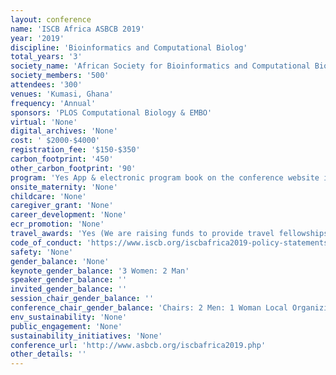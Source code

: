 ```yaml
---
layout: conference 
name: 'ISCB Africa ASBCB 2019'
year: '2019'
discipline: 'Bioinformatics and Computational Biolog'
total_years: '3'
society_name: 'African Society for Bioinformatics and Computational Biolog'
society_members: '500'
attendees: '300'
venues: 'Kumasi, Ghana'
frequency: 'Annual'
sponsors: 'PLOS Computational Biology & EMBO'
virtual: 'None'
digital_archives: 'None'
cost: ' $2000-$4000'
registration_fee: '$150-$350'
carbon_footprint: '450'
other_carbon_footprint: '90'
program: 'Yes App & electronic program book on the conference website is available'
onsite_maternity: 'None'
childcare: 'None'
caregiver_grant: 'None'
career_development: 'None'
ecr_promotion: 'None'
travel_awards: 'Yes (We are raising funds to provide travel fellowships for African students to attend the ISCB Africa ASBCB 2019 Conference on Bioinformatics. The Aim is to bring African students together to introduce them to a variety of research projects in computational biology, increase their awareness of the broad range of opportunities that exist in the field, and introduce them to some of the people leading this research internationally. The conference provides a great opportunity for students as it is preceded by bioinformatics workshops. Funding will support the registration, travel and accommodation of students. It will not cover visa fees, meals or subsistence.) '
code_of_conduct: 'https://www.iscb.org/iscbafrica2019-policy-statements/iscbafrica2019-safe-space-code-conduct'
safety: 'None'
gender_balance: 'None'
keynote_gender_balance: '3 Women: 2 Man'
speaker_gender_balance: ''
invited_gender_balance: ''
session_chair_gender_balance: ''
conference_chair_gender_balance: 'Chairs: 2 Men: 1 Woman Local Organizing Committee: 4 Men  Local Steering Committee: 3 Women: 6 Men'
env_sustainability: 'None'
public_engagement: 'None'
sustainability_initiatives: 'None'
conference_url: 'http://www.asbcb.org/iscbafrica2019.php'
other_details: ''
---
```

